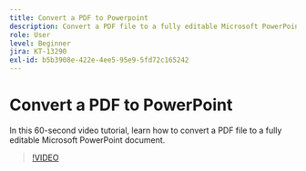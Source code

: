 ```yaml
---
title: Convert a PDF to Powerpoint
description: Convert a PDF file to a fully editable Microsoft PowerPoint document
role: User
level: Beginner
jira: KT-13290
exl-id: b5b3908e-422e-4ee5-95e9-5fd72c165242
---
```

# Convert a PDF to PowerPoint

In this 60-second video tutorial, learn how to convert a PDF file to a fully editable Microsoft PowerPoint document.

>[!VIDEO](https://video.tv.adobe.com/v/342629?quality=12&learn=on&hidetitle=true)
